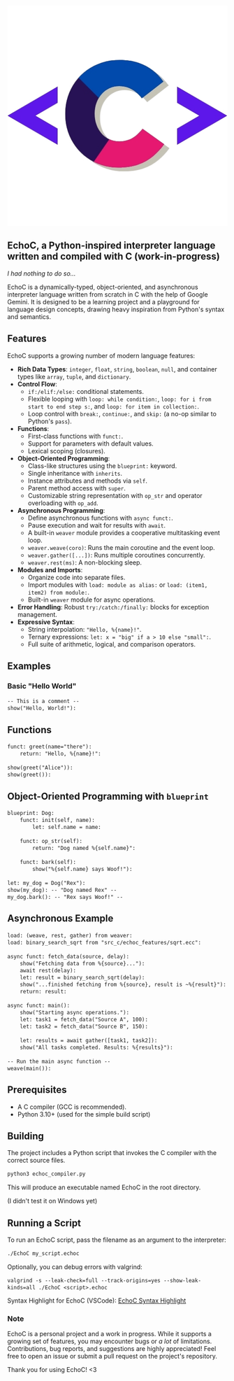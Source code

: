 ![echoc logo](https://raw.githubusercontent.com/CreitinGameplays/EchoC/refs/heads/main/logo/echoc.png "Logo")


## EchoC, a Python-inspired interpreter language written and compiled with C (work-in-progress)
*I had nothing to do so...*

EchoC is a dynamically-typed, object-oriented, and asynchronous interpreter language written from scratch in C with the help of Google Gemini. It is designed to be a learning project and a playground for language design concepts, drawing heavy inspiration from Python's syntax and semantics.

## Features

EchoC supports a growing number of modern language features:

*   **Rich Data Types**: `integer`, `float`, `string`, `boolean`, `null`, and container types like `array`, `tuple`, and `dictionary`.
*   **Control Flow**:
    *   `if:/elif:/else:` conditional statements.
    *   Flexible looping with `loop: while condition:`, `loop: for i from start to end step s:`, and `loop: for item in collection:`.
    *   Loop control with `break:`, `continue:`, and `skip:` (a no-op similar to Python's `pass`).
*   **Functions**:
    *   First-class functions with `funct:`.
    *   Support for parameters with default values.
    *   Lexical scoping (closures).
*   **Object-Oriented Programming**:
    *   Class-like structures using the `blueprint:` keyword.
    *   Single inheritance with `inherits`.
    *   Instance attributes and methods via `self`.
    *   Parent method access with `super`.
    *   Customizable string representation with `op_str` and operator overloading with `op_add`.
*   **Asynchronous Programming**:
    *   Define asynchronous functions with `async funct:`.
    *   Pause execution and wait for results with `await`.
    *   A built-in `weaver` module provides a cooperative multitasking event loop.
    *   `weaver.weave(coro)`: Runs the main coroutine and the event loop.
    *   `weaver.gather([...])`: Runs multiple coroutines concurrently.
    *   `weaver.rest(ms)`: A non-blocking sleep.
*   **Modules and Imports**:
    *   Organize code into separate files.
    *   Import modules with `load: module as alias:` or `load: (item1, item2) from module:`.
    *   Built-in `weaver` module for async operations.
*   **Error Handling**: Robust `try:/catch:/finally:` blocks for exception management.
*   **Expressive Syntax**:
    *   String interpolation: `"Hello, %{name}!"`.
    *   Ternary expressions: `let: x = "big" if a > 10 else "small":`.
    *   Full suite of arithmetic, logical, and comparison operators.

## Examples

### Basic "Hello World"
```echoc
-- This is a comment --
show("Hello, World!"):
```

## Functions
```echoc
funct: greet(name="there"):
    return: "Hello, %{name}!":

show(greet("Alice")):
show(greet()):
```

## Object-Oriented Programming with `blueprint`
```echoc
blueprint: Dog:
    funct: init(self, name):
        let: self.name = name:

    funct: op_str(self):
        return: "Dog named %{self.name}":

    funct: bark(self):
        show("%{self.name} says Woof!"):

let: my_dog = Dog("Rex"):
show(my_dog): -- "Dog named Rex" --
my_dog.bark(): -- "Rex says Woof!" --
```

## Asynchronous Example
```echoc
load: (weave, rest, gather) from weaver:
load: binary_search_sqrt from "src_c/echoc_features/sqrt.ecc":

async funct: fetch_data(source, delay):
    show("Fetching data from %{source}..."):
    await rest(delay):
    let: result = binary_search_sqrt(delay):
    show("...finished fetching from %{source}, result is ~%{result}"):
    return: result:

async funct: main():
    show("Starting async operations."):
    let: task1 = fetch_data("Source A", 100):
    let: task2 = fetch_data("Source B", 150):

    let: results = await gather([task1, task2]):
    show("All tasks completed. Results: %{results}"):

-- Run the main async function --
weave(main()):
```

## Prerequisites
- A C compiler (GCC is recommended).
- Python 3.10+ (used for the simple build script)

## Building
The project includes a Python script that invokes the C compiler with the correct source files.
```bash
python3 echoc_compiler.py
```
This will produce an executable named EchoC in the root directory.

(I didn't test it on Windows yet)

## Running a Script
To run an EchoC script, pass the filename as an argument to the interpreter:
```bash
./EchoC my_script.echoc
```

Optionally, you can debug errors with valgrind:
```
valgrind -s --leak-check=full --track-origins=yes --show-leak-kinds=all ./EchoC <script>.echoc
```

Syntax Highlight for EchoC (VSCode): [EchoC Syntax Highlight](https://github.com/CreitinGameplays/EchoC-Syntax-Highlight)

### Note
EchoC is a personal project and a work in progress. While it supports a growing set of features, you may encounter bugs or *a lot* of limitations.
Contributions, bug reports, and suggestions are highly appreciated! Feel free to open an issue or submit a pull request on the project's repository.

Thank you for using EchoC! <3
